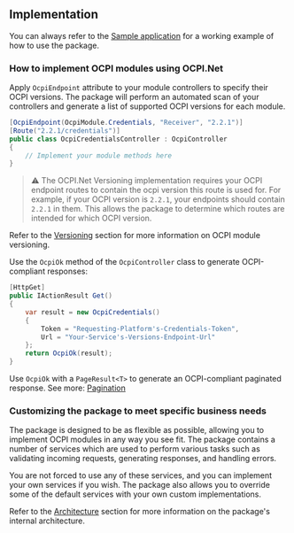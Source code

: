 ## Implementation

You can always refer to the [Sample application](https://github.com/BitzArt/OCPI.Net/tree/main/sample/OCPI.Net.Sample) for a working example of how to use the package.

### How to implement OCPI modules using OCPI.Net

Apply `OcpiEndpoint` attribute to your module controllers to specify their OCPI versions. The package will perform an automated scan of your controllers and generate a list of supported OCPI versions for each module.

```csharp
[OcpiEndpoint(OcpiModule.Credentials, "Receiver", "2.2.1")]
[Route("2.2.1/credentials")]
public class OcpiCredentialsController : OcpiController
{
    // Implement your module methods here
}
```

> ⚠️
> The OCPI.Net Versioning implementation requires your OCPI endpoint routes to contain the ocpi version this route is used for. For example, if your OCPI version is `2.2.1`, your endpoints should contain `2.2.1` in them. This allows the package to determine which routes are intended for which OCPI version.

Refer to the [Versioning](7.versioning.md) section for more information on OCPI module versioning.

Use the `OcpiOk` method of the `OcpiController` class to generate OCPI-compliant responses:

```csharp
[HttpGet]
public IActionResult Get()
{
    var result = new OcpiCredentials()
    {
        Token = "Requesting-Platform's-Credentials-Token",
        Url = "Your-Service's-Versions-Endpoint-Url"
    };
    return OcpiOk(result);
}
```

Use `OcpiOk` with a `PageResult<T>` to generate an OCPI-compliant paginated response. See more: [Pagination](6.pagination.md)

### Customizing the package to meet specific business needs

The package is designed to be as flexible as possible, allowing you to implement OCPI modules in any way you see fit. The package contains a number of services which are used to perform various tasks such as validating incoming requests, generating responses, and handling errors.

You are not forced to use any of these services, and you can implement your own services if you wish. The package also allows you to override some of the default services with your own custom implementations.

Refer to the [Architecture](2.architecture.md) section for more information on the package's internal architecture.